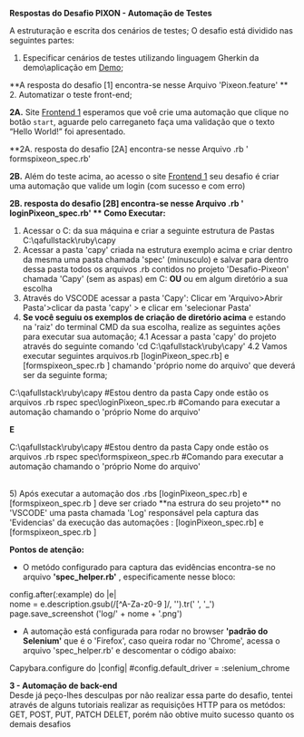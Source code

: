 **Respostas do Desafio PIXON - Automação de Testes**

A estruturação e escrita dos cenários de testes;
O desafio está dividido nas seguintes partes:

1. Especificar cenários de testes utilizando linguagem Gherkin da demo\aplicação em [Demo](https://demos.creative-tim.com/notus-react/?_ga=2.154140984.1600938269.1610986568-1695319199.1610986568#/admin/settings);

**A resposta do desafio [1] encontra-se nesse Arquivo 'Pixeon.feature'
**
<br>
2. Automatizar o teste front-end;

**2A.** Site [Frontend 1](https://the-internet.herokuapp.com/dynamic_loading/1) esperamos que voê crie uma automação que clique no botão `start`, aguarde pelo carreganeto faça uma validação que o texto “Hello World!” foi apresentado.


**2A. resposta do desafio [2A] encontra-se nesse Arquivo .rb ' formspixeon_spec.rb'


**2B.** Além do teste acima, ao acesso o site [Frontend 1](https://the-internet.herokuapp.com/login) seu desafio é criar uma automação que valide um login (com sucesso e com erro)

**2B. resposta do desafio [2B] encontra-se nesse Arquivo .rb ' loginPixeon_spec.rb'
**
Como Executar:**
<br>
1) Acessar o C: da sua máquina e criar  a seguinte estrutura de Pastas C:\qafullstack\ruby\capy
2) Acessar  a pasta 'capy' criada na estrutura exemplo acima e criar dentro da mesma uma pasta chamada 'spec' (minusculo) e salvar para dentro dessa pasta todos os arquivos .rb contidos no projeto 'Desafio-Pixeon'  chamada 'Capy' (sem as aspas)  em C: **OU** ou em algum diretório a sua escolha 
3) Através do VSCODE acessar a pasta 'Capy': Clicar em 'Arquivo>Abrir Pasta'>clicar  da pasta 'capy' > e clicar em 'selecionar Pasta' 
4) **Se você seguiu os exemplos de criação de diretório acima** e estando na 'raiz' do terminal CMD da sua escolha, realize as seguintes ações para executar sua automação;
   4.1 Acessar a pasta 'capy' do projeto através do seguinte comando 'cd C:\qafullstack\ruby\capy'
   4.2 Vamos executar  seguintes arquivos.rb [loginPixeon_spec.rb]  e [formspixeon_spec.rb ] chamando 'próprio nome do arquivo' que deverá ser da seguinte forma;
   
  C:\qafullstack\ruby\capy  #Estou dentro da pasta  Capy onde estão os arquivos .rb
  rspec spec\loginPixeon_spec.rb  #Comando para executar a automação chamando o 'próprio Nome do arquivo' 
  
  **E** <br>
  
  C:\qafullstack\ruby\capy  #Estou dentro da pasta  Capy onde estão os arquivos .rb
  rspec spec\formspixeon_spec.rb  #Comando para executar a automação chamando o 'próprio Nome do arquivo' 
  
<br> 
5) Após executar a automação dos .rbs [loginPixeon_spec.rb]  e [formspixeon_spec.rb ] deve ser criado **na estrura do seu projeto** no 'VSCODE' uma pasta chamada 'Log' responsável pela captura das 'Evidencias' da execução das automações : [loginPixeon_spec.rb]  e [formspixeon_spec.rb ]

**Pontos de atenção:** <br>
- O metódo configurado para captura das evidências encontra-se no arquivo **'spec_helper.rb'** , especificamente nesse bloco:

config.after(:example) do |e| <br>
nome = e.description.gsub(/[^A-Za-z0-9 ]/, '').tr(' ', '_') <br>
page.save_screenshot ('log/' + nome + '.png')

- A automação está configurada para rodar no browser **'padrão do Selenium'** que é o 'Firefox', caso queira rodar no 'Chrome', acessa o arquivo 'spec_helper.rb'  e descomentar o código abaixo: 

Capybara.configure do |config|
#config.default_driver = :selenium_chrome


**3 - Automação de back-end <br>**
Desde já peço-lhes desculpas por não realizar essa parte do desafio, tentei através de alguns tutoriais realizar as requisições HTTP para os metódos: GET, POST, PUT, PATCH DELET, porém não obtive muito sucesso quanto os demais desafios

